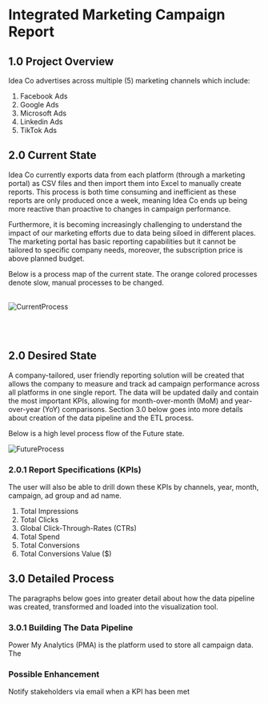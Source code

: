 # Integrated Marketing Campaign Report

## 1.0 Project Overview
Idea Co advertises across multiple (5) marketing channels which include:
1.	Facebook Ads
2.	Google Ads
3.	Microsoft Ads
4.	Linkedin Ads
5.	TikTok Ads

## 2.0 Current State
Idea Co currently exports data from each platform (through a marketing portal) as CSV files and then import them into Excel to manually create reports. This process is both time consuming and inefficient as these reports are only produced once a week, meaning Idea Co ends up being more reactive than proactive to changes in campaign performance.
<p>Furthermore, it is becoming increasingly challenging to understand the impact of our marketing efforts due to data being siloed in different places.
The marketing portal has basic reporting capabilities but it cannot be tailored to specific company needs, moreover, the subscription price is above planned budget.
<p> Below is a process map of the current state. The orange colored processes denote slow, manual processes to be changed.
<br>
<br>

![CurrentProcess](https://github.com/omari20/marketing_campaign_integrated_report/assets/74761870/77f77af9-f587-4cdd-b1e3-f392c86c7651)


<br>
<br>

## 2.0 Desired State
A company-tailored, user friendly reporting solution will be created that allows the company to measure and track ad campaign performance across all platforms in one single report. The data will be updated daily and contain the most important KPIs, allowing for month-over-month (MoM) and year-over-year (YoY) comparisons. Section 3.0 below goes into more details about creation of the data pipeline and the ETL process. 
<p>Below is a high level process flow of the Future state.
<br>


![FutureProcess](https://github.com/omari20/marketing_campaign_integrated_report/assets/74761870/d232e3bd-4098-4655-8c87-e4ac318a66d9)

### 2.0.1 Report Specifications (KPIs)
The user will also be able to drill down these KPIs by channels, year, month, campaign, ad group and ad name.
1. Total Impressions
2. Total Clicks
3. Global Click-Through-Rates (CTRs)
4. Total Spend
5. Total Conversions
6. Total Conversions Value ($)

## 3.0 Detailed Process
The paragraphs below goes into greater detail about how the data pipeline was created, transformed and loaded into the visualization tool.

### 3.0.1 Building The Data Pipeline
Power My Analytics (PMA) is the platform used to store all campaign data. The 



### Possible Enhancement
Notify stakeholders via email when a KPI has been met 


